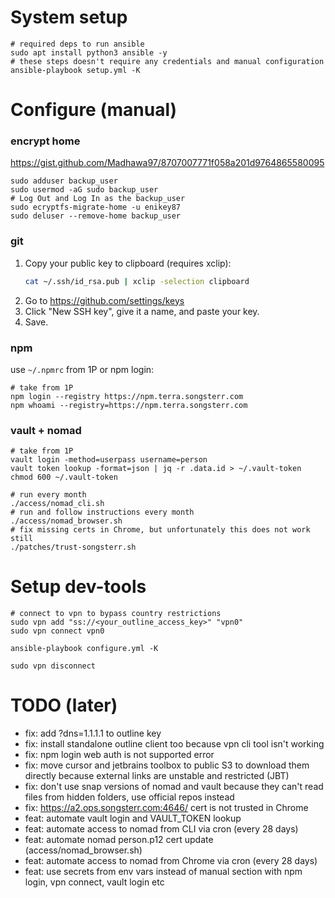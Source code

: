 # System setup

```shell
# required deps to run ansible
sudo apt install python3 ansible -y
# these steps doesn't require any credentials and manual configuration
ansible-playbook setup.yml -K
```

# Configure (manual)

### encrypt home

https://gist.github.com/Madhawa97/8707007771f058a201d9764865580095

```shell
sudo adduser backup_user
sudo usermod -aG sudo backup_user
# Log Out and Log In as the backup_user
sudo ecryptfs-migrate-home -u enikey87
sudo deluser --remove-home backup_user
```

### git
1. Copy your public key to clipboard (requires xclip):
   ```bash
   cat ~/.ssh/id_rsa.pub | xclip -selection clipboard
   ```
2. Go to https://github.com/settings/keys
3. Click "New SSH key", give it a name, and paste your key.
4. Save.

### npm
use `~/.npmrc` from 1P or npm login:
```shell
# take from 1P
npm login --registry https://npm.terra.songsterr.com
npm whoami --registry=https://npm.terra.songsterr.com
```
### vault + nomad

```shell
# take from 1P
vault login -method=userpass username=person
vault token lookup -format=json | jq -r .data.id > ~/.vault-token
chmod 600 ~/.vault-token

# run every month
./access/nomad_cli.sh
# run and follow instructions every month
./access/nomad_browser.sh
# fix missing certs in Chrome, but unfortunately this does not work still
./patches/trust-songsterr.sh
```

# Setup dev-tools
```shell
# connect to vpn to bypass country restrictions
sudo vpn add "ss://<your_outline_access_key>" "vpn0"
sudo vpn connect vpn0

ansible-playbook configure.yml -K

sudo vpn disconnect
```

# TODO (later)

- fix: add ?dns=1.1.1.1 to outline key
- fix: install standalone outline client too because vpn cli tool isn't working
- fix: npm login web auth is not supported error
- fix: move cursor and jetbrains toolbox to public S3 to download them directly because external links are unstable and restricted (JBT)
- fix: don't use snap versions of nomad and vault because they can't read files from hidden folders, use official repos instead
- fix: https://a2.ops.songsterr.com:4646/ cert is not trusted in Chrome
- feat: automate vault login and VAULT_TOKEN lookup
- feat: automate access to nomad from CLI via cron (every 28 days)
- feat: automate nomad person.p12 cert update (access/nomad_browser.sh)
- feat: automate access to nomad from Chrome via cron (every 28 days)
- feat: use secrets from env vars instead of manual section with npm login, vpn connect, vault login etc

